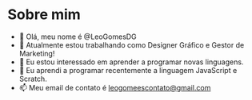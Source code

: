 # Sobre mim
- 👋 Olá, meu nome é @LeoGomesDG
- 🔭 Atualmente estou trabalhando como Designer Gráfico e Gestor de Marketing!
- 👀 Eu estou interessado em aprender a programar novas linguagens.
- 🌱 Eu aprendi a programar recentemente a linguagem JavaScript e Scratch.
- 📫 Meu email de contato é leogomeescontato@gmail.com
